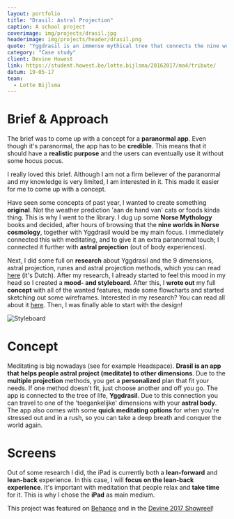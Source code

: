 ```yaml
---
layout: portfolio
title: "Drasil: Astral Projection"
caption: A school project
coverimage: img/projects/drasil.jpg
headerimage: img/projects/header/drasil.png
quote: "Yggdrasil is an immense mythical tree that connects the nine worlds in Norse cosmology."
category: "Case study"
client: Devine Howest
link: https://student.howest.be/lotte.bijlsma/20162017/ma4/tribute/
datum: 19-05-17
team:
  - Lotte Bijlsma
---
```


# Brief & Approach
The brief was to come up with a concept for a **paranormal app**. Even though it's paranormal, the app has to be **credible**. This means that it should have a **realistic purpose** and the users can eventually use it without some hocus pocus.

I really loved this brief. Although I am not a firm believer of the paranormal and my knowledge is very limited, I am interested in it. This made it easier for me to come up with a concept.

Have seen some concepts of past year, I wanted to create something **original**. Not the weather prediction 'aan de hand van' cats or foods kinda thing. This is why I went to the library. I dug up some **Norse Mythology** books and decided, after hours of browsing that the **nine worlds in Norse cosmology**, together with Yggdrasil would be my main focus. I immediately connected this with meditating, and to give it an extra paranormal touch; I connected it further with **astral projection** (out of body experiences).

Next, I did some full on **research** about Yggdrasil and the 9 dimensions, astral projection, runes and astral projection methods, which you can read [here](link) (it's Dutch). After my research, I already started to feel this mood in my head so I created a **mood- and styleboard**. After this, I **wrote out** my full **concept** with all of the wanted features, made some flowcharts and started sketching out some wireframes. Interested in my research? You can read all about it [here](link). Then, I was finally able to start with the design!

![Styleboard](http://res.cloudinary.com/lottebijlsma/image/upload/c_scale,q_71,w_786/v1502047990/Jaspr/Styleboard.jpg)


# Concept
Meditating is big nowadays (see for example Headspace). **Drasil is an app that helps people astral project (meditate) to other dimensions**.
Due to the **multiple projection** methods, you get a **personalized** plan that fit your needs. If one method doesn't fit, just choose another and off you go. The app is connected to the tree of life, **Yggdrasil**. Due to this connection you can travel to one of the 'toegankelijke' dimensions with your **astral body**. The app also comes with some **quick meditating options** for when you're stressed out and in a rush, so you can take a deep breath and conquer the world again.


# Screens

Out of some research I did, the iPad is currently both a **lean-forward** and **lean-back** experience. In this case, I will **focus on the lean-back experience**. It's important with meditation that people relax and **take time** for it. This is why I chose the **iPad** as main medium.

This project was featured on [Behance](link) and in the [Devine 2017 Showreel](link)!
